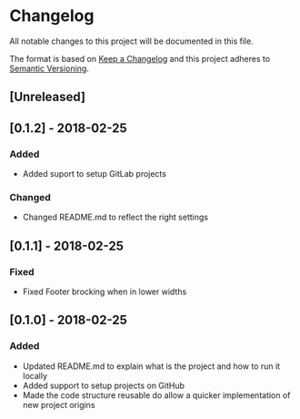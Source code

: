 # Changelog
All notable changes to this project will be documented in this file.

The format is based on [Keep a Changelog](http://keepachangelog.com/en/1.0.0/)
and this project adheres to [Semantic Versioning](http://semver.org/spec/v2.0.0.html).

## [Unreleased]

## [0.1.2] - 2018-02-25

### Added
- Added suport to setup GitLab projects

### Changed
- Changed README.md to reflect the right settings

## [0.1.1] - 2018-02-25

### Fixed
- Fixed Footer brocking when in lower widths

## [0.1.0] - 2018-02-25

### Added
- Updated README.md to explain what is the project and how to run it locally
- Added support to setup projects on GitHub
- Made the code structure reusable do allow a quicker implementation of new project origins
